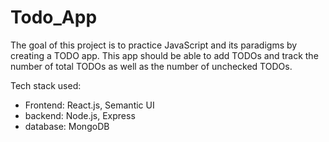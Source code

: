 # Todo_App

The goal of this project is to practice JavaScript and its paradigms by creating a TODO app. 
This app should be able to add TODOs and track the number of total TODOs as well as the number of unchecked TODOs.

Tech stack used: 
  - Frontend: React.js, Semantic UI
  - backend: Node.js, Express
  - database: MongoDB
